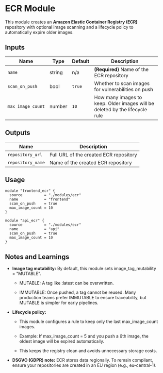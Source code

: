 # ECR Module

This module creates an **Amazon Elastic Container Registry (ECR)** repository with optional image scanning and a lifecycle policy to automatically expire older images.

## Inputs

| Name              | Type   | Default | Description                                                                 |
| ----------------- | ------ | ------- | --------------------------------------------------------------------------- |
| `name`            | string | n/a     | **(Required)** Name of the ECR repository                                   |
| `scan_on_push`    | bool   | `true`  | Whether to scan images for vulnerabilities on push                          |
| `max_image_count` | number | `10`    | How many images to keep. Older images will be deleted by the lifecycle rule |

## Outputs

| Name              | Description                            |
| ----------------- | -------------------------------------- |
| `repository_url`  | Full URL of the created ECR repository |
| `repository_name` | Name of the created ECR repository     |


## Usage

```hcl
module "frontend_ecr" {
  source          = "./modules/ecr"
  name            = "frontend"
  scan_on_push    = true
  max_image_count = 10
}

module "api_ecr" {
  source          = "./modules/ecr"
  name            = "api"
  scan_on_push    = true
  max_image_count = 10
}
```

## Notes and Learnings

- **Image tag mutability:**
    By default, this module sets image_tag_mutability = "MUTABLE".
    - MUTABLE: A tag like :latest can be overwritten.

    - IMMUTABLE: Once pushed, a tag cannot be reused. 
    Many production teams prefer IMMUTABLE to ensure traceability, but MUTABLE is simpler for early pipelines.
      

- **Lifecycle policy:**

    - This module configures a rule to keep only the last max_image_count images.

    - Example: If max_image_count = 5 and you push a 6th image, the oldest image will be expired automatically.

    - This keeps the registry clean and avoids unnecessary storage costs.
  

- **DSGVO (GDPR) note:**
ECR stores data regionally. To remain compliant, ensure your repositories are created in an EU region (e.g., eu-central-1).
